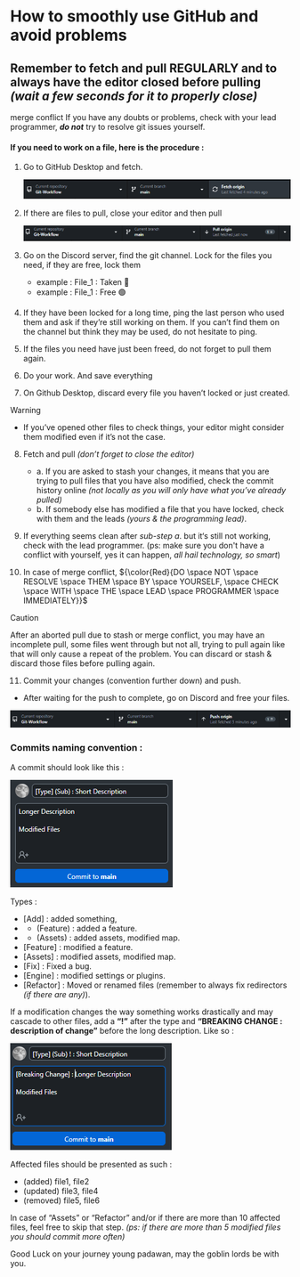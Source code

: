 # How to smoothly use GitHub and avoid problems

## Remember to fetch and pull REGULARLY and to always have the editor closed before pulling *(wait a few seconds for it to properly close)*
merge conflict
If you have any doubts or problems, check with your lead programmer, **_do not_** try to resolve git issues yourself.

#### If you need to work on a file, here is the procedure :

1. Go to GitHub Desktop and fetch.

   ![Fetch Ref](https://github.com/Loris-Moreau/Git-Workflow/blob/main/Workflows/Images/Git%20Fetch%20Ref.png)

2. If there are files to pull, close your editor and then pull

   ![Pull Ref](https://github.com/Loris-Moreau/Git-Workflow/blob/main/Workflows/Images/Git%20Pull%20Ref.png)

3. Go on the Discord server, find the git channel. Lock for the files you need, if they are free, lock them
   - example : File_1 : Taken 🛑
   - example : File_1 : Free 🟢

4. If they have been locked for a long time, ping the last person who used them and ask if they’re still working on them. 
   If you can’t find them on the channel but think they may be used, do not hesitate to ping.

5. If the files you need have just been freed, do not forget to pull them again.

6. Do your work. And save everything

7. On Github Desktop, discard every file you haven’t locked or just created.
> [!warning]
> - If you’ve opened other files to check things, your editor might consider them modified even if it’s not the case.

8. Fetch and pull *(don’t forget to close the editor)*
   - a. If you are asked to stash your changes, it means that you are trying to pull files that you have also modified, check the commit history online *(not locally as you will only have what you’ve already pulled)*
   - b. If somebody else has modified a file that you have locked, check with them and the leads *(yours & the programming lead)*.

9. If everything seems clean after *sub-step a*. but it‘s still not working, check with the lead programmer. (ps: make sure you don't have a conflict with yourself, yes it can happen, *all hail technology, so smart*)
  
10. In case of merge conflict,
    ${\color{Red}{DO \space NOT \space RESOLVE \space THEM \space BY \space YOURSELF, \space CHECK \space WITH \space THE \space LEAD \space PROGRAMMER \space IMMEDIATELY}}$


> [!caution]
> After an aborted pull due to stash or merge conflict, you may have an incomplete pull, some files went through but not all, trying to pull again like that will only cause a repeat of the problem. 
> You can discard or stash & discard those files before pulling again.

11. Commit your changes (convention further down) and push. 
   - After waiting for the push to complete, go on Discord and free your files.

![Push Ref](https://github.com/Loris-Moreau/Git-Workflow/blob/main/Workflows/Images/Git%20Push%20Ref.png)

### Commits naming convention :

A commit should look like this :

![Commit Ref 1](https://github.com/Loris-Moreau/Git-Workflow/blob/main/Workflows/Images/Commit%20Ref%201.png)

Types :
- [Add] : added something, 
- - (Feature) : added a feature.
- - (Assets) : added assets, modified map.
- [Feature] : modified a feature.
- [Assets] : modified assets, modified map.
- [Fix] : Fixed a bug.
- [Engine] : modified settings or plugins.
- [Refactor] : Moved or renamed files  (remember to always fix redirectors *(if there are any)*).

If a modification changes the way something works drastically and may cascade to other files, add a **“!”** after the type and **“BREAKING CHANGE : description of change”** before the long description.
Like so :

![Commit Ref 2](https://github.com/Loris-Moreau/Git-Workflow/blob/main/Workflows/Images/Commit%20Ref%202.png)

Affected files should be presented as such :
- (added) file1, file2
- (updated) file3, file4
- (removed) file5, file6

In case of “Assets” or “Refactor” and/or if there are more than 10 affected files, feel free to skip that step.
*(ps: if there are more than 5 modified files you should commit more often)*

Good Luck on your journey young padawan, may the goblin lords be with you.
